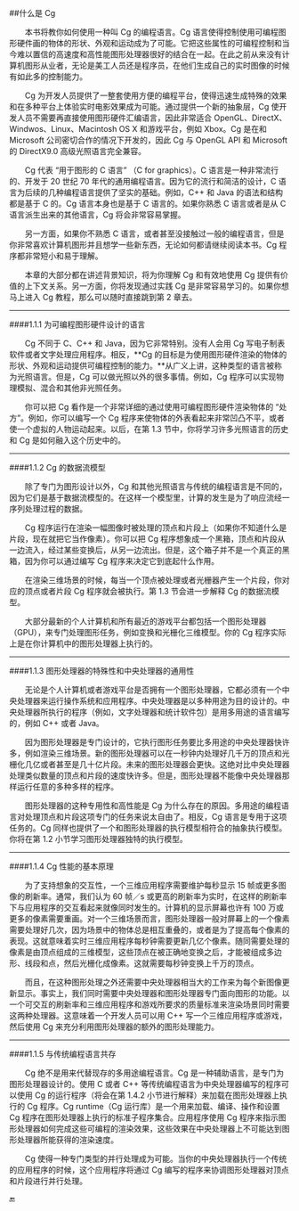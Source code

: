 ##什么是 Cg

&emsp;&emsp;本书将教你如何使用一种叫 Cg 的编程语言。Cg 语言使得控制使用可编程图形硬件画的物体的形状、外观和运动成为了可能。它把这些属性的可编程控制和当今难以置信的高速度和高性能图形处理器很好的结合在一起。在此之前从来没有计算机图形从业者，无论是美工人员还是程序员，在他们生成自己的实时图像的时候有如此多的控制能力。

&emsp;&emsp;Cg 为开发人员提供了一整套使用方便的编程平台，使得迅速生成特殊的效果和在多种平台上体验实时电影效果成为可能。通过提供一个新的抽象层，Cg 使开发人员不需要再直接使用图形硬件汇编语言，因此非常适合 OpenGL、DirectX、Windwos、Linux、Macintosh OS X 和游戏平台，例如 Xbox。Cg 是在和 Microsoft 公司密切合作的情况下开发的，因此 Cg 与 OpenGL API 和 Microsoft 的 DirectX9.0 高级光照语言完全兼容。 

&emsp;&emsp;Cg 代表 “用于图形的 C 语言” （C for graphics）。C 语言是一种非常流行的、开发于 20 世纪 70 年代的通用编程语言。因为它的流行和简洁的设计，C 语言为后续的几种编程语言提供了坚实的基础。例如，C++ 和 Java 的语法和结构都是基于 C 的。Cg 语言本身也是基于 C 语言的。如果你熟悉 C 语言或者是从 C 语言派生出来的其他语言，Cg 将会非常容易掌握。

&emsp;&emsp;另一方面，如果你不熟悉 C 语言，或者甚至没接触过一般的编程语言，但是你非常喜欢计算机图形并且想学一些新东西，无论如何都请继续阅读本书。Cg 程序都非常短小和易于理解。

&emsp;&emsp;本章的大部分都在讲述背景知识，将为你理解 Cg 和有效地使用 Cg 提供有价值的上下文关系。另一方面，你将发现通过实践 Cg 是非常容易学习的。如果你想马上进入 Cg 教程，那么可以随时直接跳到第 2 章去。

---

####1.1.1 为可编程图形硬件设计的语言

&emsp;&emsp;Cg 不同于 C、C++ 和 Java，因为它非常特别。没有人会用 Cg 写电子制表软件或者文字处理应用程序。相反，**Cg 的目标是为使用图形硬件渲染的物体的形状、外观和运动提供可编程控制的能力。**从广义上讲，这种类型的语言被称为光照语言。但是，Cg 可以做光照以外的很多事情。例如，Cg 程序可以实现物理模拟、混合和其他非光照任务。

&emsp;&emsp;你可以把 Cg 看作是一个非常详细的通过使用可编程图形硬件渲染物体的 “处方”。例如，你可以编写一个 Cg 程序来使物体的外表看起来非常凹凸不平，或者使一个虚拟的人物运动起来。以后，在第 1.3 节中，你将学习许多光照语言的历史和 Cg 是如何融入这个历史中的。

---

####1.1.2 Cg 的数据流模型

&emsp;&emsp;除了专门为图形设计以外，Cg 和其他光照语言与传统的编程语言是不同的，因为它们是基于数据流模型的。在这样一个模型里，计算的发生是为了响应流经一序列处理过程的数据。

&emsp;&emsp;Cg 程序运行在渲染一幅图像时被处理的顶点和片段上（如果你不知道什么是片段，现在就把它当作像素）。你可以把 Cg 程序想象成一个黑箱，顶点和片段从一边流入，经过某些变换后，从另一边流出。但是，这个箱子并不是一个真正的黑箱，因为你可以通过编写 Cg 程序来决定它到底起什么作用。

&emsp;&emsp;在渲染三维场景的时候，每当一个顶点被处理或者光栅器产生一个片段，你对应的顶点或者片段 Cg 程序就会被执行。第 1.3 节会进一步解释 Cg 的数据流模型。

&emsp;&emsp;大部分最新的个人计算机和所有最近的游戏平台都包括一个图形处理器（GPU），来专门处理图形任务，例如变换和光栅化三维模型。你的 Cg 程序实际上是在你计算机中的图形处理器上执行的。

---

####1.1.3 图形处理器的特殊性和中央处理器的通用性

&emsp;&emsp;无论是个人计算机或者游戏平台是否拥有一个图形处理器，它都必须有一个中央处理器来运行操作系统和应用程序。中央处理器是以多种用途为目的设计的。中央处理器所执行的程序（例如，文字处理器和统计软件包）是用多用途的语言编写的，例如 C++ 或者 Java。

&emsp;&emsp;因为图形处理器是专门设计的，它执行图形任务要比多用途的中央处理器快许多，例如渲染三维场景。新的图形处理器可以在一秒钟内处理好几千万的顶点和光栅化几亿或者甚至是几十亿片段。未来的图形处理器会更快。这绝对比中央处理器处理类似数量的顶点和片段的速度快许多。但是，图形处理器不能像中央处理器那样运行任意的多种多样的程序。

&emsp;&emsp;图形处理器的这种专用性和高性能是 Cg 为什么存在的原因。多用途的编程语言对处理顶点和片段这项专门的任务来说太自由了。相反，Cg 语言是专用于这项任务的。Cg 同样也提供了一个和图形处理器的执行模型相符合的抽象执行模型。你将在第 1.2 小节学习图形处理器独特的执行模型。

---

####1.1.4 Cg 性能的基本原理

&emsp;&emsp;为了支持想象的交互性，一个三维应用程序需要维护每秒显示 15 帧或更多图像的刷新率。通常，我们认为 60 帧／s 或更高的刷新率为实时，在这样的刷新率下与应用程序的交互看起来就像同时发生的。计算机的显示屏幕也许有 100 万或更多的像素需要重画。对一个三维场景而言，图形处理器一般对屏幕上的一个像素需要处理好几次，因为场景中的物体总是相互重叠的，或者是为了提高每个像素的表现。这就意味着实时三维应用程序每秒钟需要更新几亿个像素。随同需要处理的像素是由顶点组成的三维模型，这些顶点在被正确地变换之后，才能被组成多边形、线段和点，然后光栅化成像素。这就需要每秒钟变换上千万的顶点。

&emsp;&emsp;而且，在这种图形处理之外还需要中央处理器相当大的工作来为每个新图像更新显示。事实上，我们同时需要中央处理器和图形处理器专门面向图形的功能。以一个可交互的刷新率和三维应用程序和游戏所要求的质量标准来渲染场景同时需要这两种处理器。这意味着一个开发人员可以用 C++  写一个三维应用程序或游戏，然后使用 Cg 来充分利用图形处理器的额外的图形处理能力。


---

####1.1.5 与传统编程语言共存

&emsp;&emsp;Cg 绝不是用来代替现存的多用途编程语言。Cg 是一种辅助语言，是专门为图形处理器设计的。使用 C 或者 C++ 等传统编程语言为中央处理器编写的程序可以使用 Cg 的运行程序（将会在第 1.4.2 小节进行解释）来加载在图形处理器上执行的 Cg 程序。Cg runtime（Cg 运行库）是一个用来加载、编译、操作和设置 Cg 程序在图形处理器上执行的标准子程序集合。应用程序使用 Cg 程序来指示图形处理器如何完成这些可编程的渲染效果，这些效果在中央处理器上不可能达到图形处理器所能获得的渲染速度。

&emsp;&emsp;Cg 使得一种专门类型的并行处理成为可能。当你的中央处理器执行一个传统的应用程序的时候，这个应用程序将通过 Cg 编写的程序来协调图形处理器对顶点和片段进行并行处理。








🔚